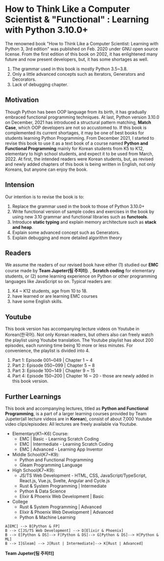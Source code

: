 # How to Think Like a Computer Scientist & "Functional" : Learning with Python 3.10.0+

The renowned book "How to Think Like a Computer Scientist: Learning with Python 3, 3rd edition" was published on Feb. 2020 under GNU open source license.
From the first edition of this book on 2002, it has enlightened many future and now present developers, but, it has some shortages as well.
 1. The grammar used in this book is mostly Python 3.5~3.8.
 2. Only a little advanced concepts such as Iterators, Generators and Decorators.
 3. Lack of debugging chapter.

## Motivation
Though Python has been OOP language from its birth, it has gradually embraced functional programming techniques. At last, Python
 version 3.10.0 on December, 2021 has introduced a structural pattern matching, **Match Case**, which OOP developers are not so accustomed to.
If this book is complemented its current shortages, it may be one of best books for students learning Python Programming.
From December 2021, I started to revise this book to use it as a text book of a course named **Python and Functional Programming** mainly for Korean students from K5 to K12, elementary to high school students, and expect it to be used from March, 2022.
At first, the intended readers were Korean students, but, as revised and newly added chapters of this book is being written in English, not only Koreans, but anyone can enjoy the book.

## Intension

Our intention is to revise the book is to:
 1. Replace the grammar used in the book to those of Python 3.10.0+
 2. Write functional version of sample codes and exercises in the book by using new 3.10 grammar and functional libraries such as **functools**.
 3. Introduce **static typing** and explain memory architecture such as **stack and heap**.
 4. Explain some advanced concept such as Generators.
 5. Explain debugging and more detailed algorithm theory

## Readers
We assume the readers of our revised book have either (1) studied our **EMC** course made by **Team Jupeter(팀 주피터)**. , **Scratch coding** for elementary students, or (2) some learning experience on Python or other programming languages like JavaScript so on.
 Typical readers are:
 1. K4 ~ K12 students, age from 10 to 18.
 2. have learned or are learning EMC courses
 3. have some English skills.

## Youtube
This book version has accompanying lecture videos on Youtube in Korean(한국어). Not only Korean readers, but others also can freely watch the playlist using Youtube translation.
The Youtube playlist has about 200 episodes, each running time being 10 more or less minutes. For convenience, the playlist is divided into 4.

 1. Part 1: Episode 001~049 | Chapter 1 ~ 4
 2. Part 2: Episode 050~099 | Chapter 5 ~ 8
 3. Part 3: Episode 100~149 | Chapter 9 ~ 15
 4. Part 4: Episode 150~200 | Chapter 16 ~ 20 - those are newly added in this book version.

## Further Learnings

This book and accompanying lectures, titled as **Python and Functional Programming**, is a part of a larger learning courses provided by Team Jupeter(all lecture videos are in **Korean**), consist of about 7,000 Youtube video clips/episodes:
All lectures are freely available via Youtube.
 - Elementary(K1~K6) Course:
	 - EMC | Basic - Learning Scratch Coding
	 - EMC | Intermediate - Learning Scratch Coding
	 - EMC | Advanced - Learning App Inventor
 - Middle School(K7~K9):
	 - Python and Functional Programming
	 - Gleam Programming Language
 - High School(K7~K9):
	 - JS/TS Web Development - HTML, CSS, JavaScript/TypeScript, React.js, Vue.js, Svelte, Angular and Cycle.js
	 - Rust & System Programming | Intermediate
	 - Python & Data Science
	 - Elixir & Phoenix Web Development | Basic
 - College
	 - Rust & System Programming | Advanced
	 - Elixir & Phoenix Web Development | Advanced
	 - Python & Machine Learning

```mermaid
A[EMC] --> B[Python & FP]
B --> C[JS/TS Web Development] --> D[Elixir & Phoenix]
B --> E[Python & DS]--> F[Python & DS]--> G[Python & DS]--> H[Python & ML]
B --> I[Gleam] --> J[Rust | Intermediate]--> K[Rust | Advanced]
```

**Team Jupeter[팀 주피터]**